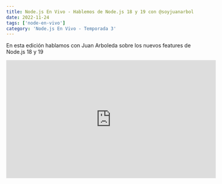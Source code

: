 ```yaml
---
title: Node.js En Vivo - Hablemos de Node.js 18 y 19 con @soyjuanarbol [es]
date: 2022-11-24
tags: ['node-en-vivo']
category: 'Node.js En Vivo - Temporada 3'
---
```

En esta edición hablamos con Juan Arboleda sobre los nuevos features de Node.js 18 y 19

<iframe class="mt-2" width="560" height="315" src="https://www.youtube.com/embed/NoW3GvnF5BA" title="YouTube video player" frameborder="0" allow="accelerometer; autoplay; clipboard-write; encrypted-media; gyroscope; picture-in-picture" allowfullscreen></iframe>
